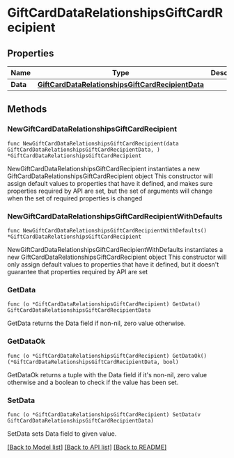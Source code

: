 # GiftCardDataRelationshipsGiftCardRecipient

## Properties

Name | Type | Description | Notes
------------ | ------------- | ------------- | -------------
**Data** | [**GiftCardDataRelationshipsGiftCardRecipientData**](GiftCardDataRelationshipsGiftCardRecipientData.md) |  | 

## Methods

### NewGiftCardDataRelationshipsGiftCardRecipient

`func NewGiftCardDataRelationshipsGiftCardRecipient(data GiftCardDataRelationshipsGiftCardRecipientData, ) *GiftCardDataRelationshipsGiftCardRecipient`

NewGiftCardDataRelationshipsGiftCardRecipient instantiates a new GiftCardDataRelationshipsGiftCardRecipient object
This constructor will assign default values to properties that have it defined,
and makes sure properties required by API are set, but the set of arguments
will change when the set of required properties is changed

### NewGiftCardDataRelationshipsGiftCardRecipientWithDefaults

`func NewGiftCardDataRelationshipsGiftCardRecipientWithDefaults() *GiftCardDataRelationshipsGiftCardRecipient`

NewGiftCardDataRelationshipsGiftCardRecipientWithDefaults instantiates a new GiftCardDataRelationshipsGiftCardRecipient object
This constructor will only assign default values to properties that have it defined,
but it doesn't guarantee that properties required by API are set

### GetData

`func (o *GiftCardDataRelationshipsGiftCardRecipient) GetData() GiftCardDataRelationshipsGiftCardRecipientData`

GetData returns the Data field if non-nil, zero value otherwise.

### GetDataOk

`func (o *GiftCardDataRelationshipsGiftCardRecipient) GetDataOk() (*GiftCardDataRelationshipsGiftCardRecipientData, bool)`

GetDataOk returns a tuple with the Data field if it's non-nil, zero value otherwise
and a boolean to check if the value has been set.

### SetData

`func (o *GiftCardDataRelationshipsGiftCardRecipient) SetData(v GiftCardDataRelationshipsGiftCardRecipientData)`

SetData sets Data field to given value.



[[Back to Model list]](../README.md#documentation-for-models) [[Back to API list]](../README.md#documentation-for-api-endpoints) [[Back to README]](../README.md)



